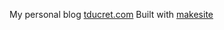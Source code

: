 My personal blog [tducret.com](tducret.com)
Built with [makesite](https://github.com/sunainapai/makesite/)